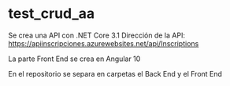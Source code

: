 # test_crud_aa
Se crea una API con .NET Core 3.1
Dirección de la API: https://apiinscripciones.azurewebsites.net/api/Inscriptions

La parte Front End se crea en Angular 10

En el repositorio se separa en carpetas el Back End y el Front End
